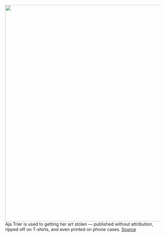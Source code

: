<img src='https://cdn.vox-cdn.com/thumbor/e42m7YDYmT2_OuGHTPLQ8ogHO88=/0x0:2040x1360/1200x675/filters:focal(857x517:1183x843)/cdn.vox-cdn.com/uploads/chorus_image/image/70483135/VRG_ILLO_5000_ClaudiaCAkole_StolenNFTArt.0.jpg' width='700px' /><br/>
Aja Trier is used to getting her art stolen — published without attribution, ripped off on T-shirts, and even printed on phone cases.
<a href='https://www.theverge.com/22905295/counterfeit-nft-artist-ripoffs-opensea-deviantart'> Source <a/>
